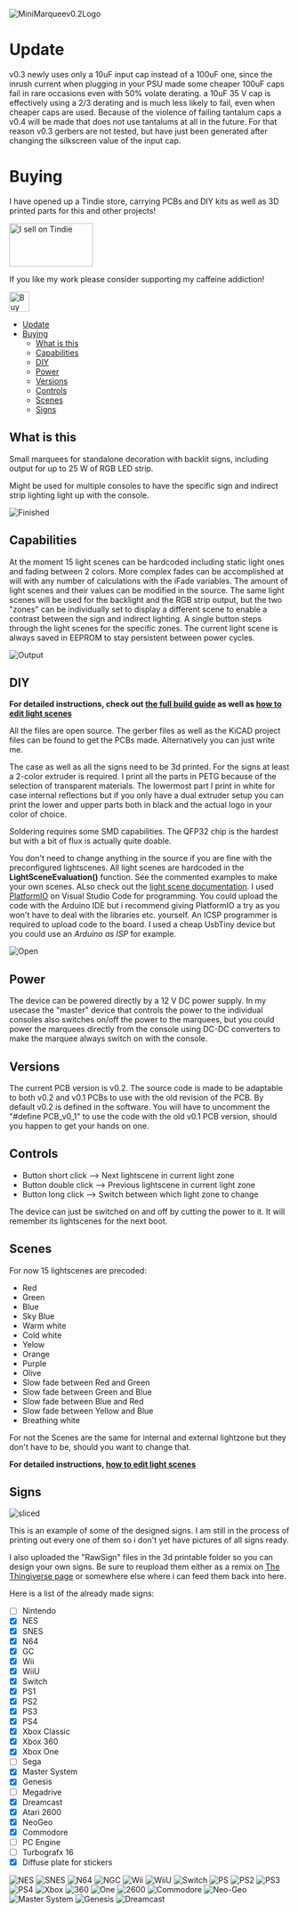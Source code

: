 ![MiniMarqueev0.2Logo](/images/Logo.png)

# Update

v0.3 newly uses only a 10uF input cap instead of a 100uF one, since the inrush current when plugging in your PSU made some cheaper 100uF caps fail in rare occasions even with 50% volate derating. a 10uF 35 V cap is effectively using a 2/3 derating and is much less likely to fail, even when cheaper caps are used. Because of the violence of failing tantalum caps a v0.4 will be made that does not use tantalums at all in the future. For that reason v0.3 gerbers are not tested, but have just been generated after changing the silkscreen value of the input cap.

# Buying

I have opened up a Tindie store, carrying PCBs and DIY kits as well as 3D printed parts for this and other projects!

<a href="https://www.tindie.com/stores/binary-6/?ref=offsite_badges&utm_source=sellers_Chrismettal&utm_medium=badges&utm_campaign=badge_medium"><img src="https://d2ss6ovg47m0r5.cloudfront.net/badges/tindie-mediums.png" alt="I sell on Tindie" width="150" height="78"></a>


If you like my work please consider supporting my caffeine addiction!

<a href='https://ko-fi.com/U7U6G0X3' target='_blank'><img height='36' style='border:0px;height:36px;' src='https://az743702.vo.msecnd.net/cdn/kofi4.png?v=0' border='0' alt='Buy Me a Coffee at ko-fi.com' /></a>


- [Update](#update)
- [Buying](#buying)
  - [What is this](#what-is-this)
  - [Capabilities](#capabilities)
  - [DIY](#diy)
  - [Power](#power)
  - [Versions](#versions)
  - [Controls](#controls)
  - [Scenes](#scenes)
  - [Signs](#signs)

## What is this

Small marquees for standalone decoration with backlit signs, including output for up to 25 W of RGB LED strip.

Might be used for multiple consoles to have the specific sign and indirect strip lighting light up with the console.

![Finished](/images/Finished.gif)

## Capabilities

At the moment 15 light scenes can be hardcoded including static light ones and fading between 2 colors. More complex fades can be accomplished at will with any number of calculations with the iFade variables. The amount of light scenes and their values can be modified in the source. The same light scenes will be used for the backlight and the RGB strip output, but the two "zones" can be individually set to display a different scene to enable a contrast between the sign and indirect lighting. A single button steps through the light scenes for the specific zones. The current light scene is always saved in EEPROM to stay persistent between power cycles.

![Output](/images/Output.jpg)


## DIY

**For detailed instructions, check out [the full build guide](/doc/Build_Guide.md) as well as [how to edit light scenes](/doc/Edit_Light_Scenes.md)**

All the files are open source. The gerber files as well as the KiCAD project files can be found to get the PCBs made. Alternatively you can just write me. 

The case as well as all the signs need to be 3d printed. For the signs at least a 2-color extruder is required. I print all the parts in PETG because of the selection of transparent materials. The lowermost part I print in white for case internal reflections but if you only have a dual extruder setup you can print the lower and upper parts both in black and the actual logo in your color of choice.

Soldering requires some SMD capabilities. The QFP32 chip is the hardest but with a bit of flux is actually quite doable.

You don't need to change anything in the source if you are fine with the preconfigured lightscenes.
All light scenes are hardcoded in the **LightSceneEvaluation()** function. See the commented examples to make your own scenes. ALso check out the [light scene documentation](https://github.com/Chrismettal/MiniMarquee/wiki/Editing-lightscenes).
I used [PlatformIO](https://platformio.org/) on Visual Studio Code for programming. You could upload the code with the Arduino IDE but i recommend giving PlatformIO a try as you won't have to deal with the libraries etc. yourself.
An ICSP programmer is required to upload code to the board. I used a cheap UsbTiny device but you could use an *Arduino as ISP* for example.

![Open](/images/Open.jpg)


## Power

The device can be powered directly by a 12 V DC power supply. In my usecase the "master" device that controls the power to the individual consoles also switches on/off the power to the marquees, but you could power the marquees directly from the console using DC-DC converters to make the marquee always switch on with the console. 


## Versions

The current PCB version is v0.2.
The source code is made to be adaptable to both v0.2 and v0.1 PCBs to use with the old revision of the PCB. By default v0.2 is defined in the software. You will have to uncomment the "#define PCB_v0_1" to use the code with the old v0.1 PCB version, should you happen to get your hands on one.


## Controls

- Button short click    --> Next lightscene in current light zone
- Button double click   --> Previous lightscene in current light zone
- Button long click     --> Switch between which light zone to change

The device can just be switched on and off by cutting the power to it. It will remember its lightscenes for the next boot.


## Scenes

For now 15 lightscenes are precoded:

- Red
- Green
- Blue
- Sky Blue
- Warm white
- Cold white
- Yelow
- Orange
- Purple
- Olive
- Slow fade between Red and Green
- Slow fade between Green and Blue
- Slow fade between Blue and Red
- Slow fade between Yellow and Blue
- Breathing white

For not the Scenes are the same for internal and external lightzone but they don't have to be, should you want to change that.

**For detailed instructions, [how to edit light scenes](/doc/Edit_Light_Scenes.md)**


## Signs

![sliced](/images/sliced.png)

This is an example of some of the designed signs. I am still in the process of printing out every one of them so i don't yet have pictures of all signs ready.

I also uploaded the "RawSign" files in the 3d printable folder so you can design your own signs. Be sure to reupload them either as a remix on [The Thingiverse page](https://www.thingiverse.com/thing:3683055) or somewhere else where i can feed them back into here.

Here is a list of the already made signs:

- [ ]  Nintendo
- [x]  NES
- [x]  SNES
- [x]  N64
- [x]  GC
- [x]  Wii
- [x]  WiiU
- [x]  Switch
- [x]  PS1
- [x]  PS2
- [x]  PS3
- [x]  PS4
- [x]  Xbox Classic
- [x]  Xbox 360
- [x]  Xbox One
- [ ]  Sega
- [x]  Master System
- [x]  Genesis
- [ ]  Megadrive
- [x]  Dreamcast
- [x]  Atari 2600
- [x]  NeoGeo
- [x]  Commodore
- [ ]  PC Engine
- [ ]  Turbografx 16
- [x]  Diffuse plate for stickers

![NES](/images/signs/NES.jpg)
![SNES](/images/signs/SNES.jpg)
![N64](/images/signs/N64.jpg)
![NGC](/images/signs/NGC.jpg)
![Wii](/images/signs/Wii.jpg)
![WiiU](/images/signs/WiiU.jpg)
![Switch](/images/signs/Switch.jpg)
![PS](/images/signs/PS.jpg)
![PS2](/images/signs/PS2.jpg)
![PS3](/images/signs/PS3.jpg)
![PS4](/images/signs/PS4.jpg)
![Xbox](/images/signs/Xbox.jpg)
![360](/images/signs/Xbox360.jpg)
![One](/images/signs/XboxOne.jpg)
![2600](/images/signs/Atari2600.jpg)
![Commodore](/images/signs/Commodore.jpg)
![Neo-Geo](/images/signs/Neo-Geo.jpg)
![Master System](/images/signs/SegaMasterSystem.jpg)
![Genesis](/images/signs/Genesis.jpg)
![Dreamcast](/images/signs/Dreamcast.jpg)

